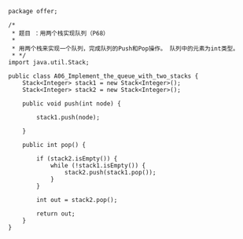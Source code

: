 	package offer;
	
	/*
	 * 题目 ：用两个栈实现队列（P68）
	 * 
	 * 用两个栈来实现一个队列，完成队列的Push和Pop操作。 队列中的元素为int类型。
	 * */
	import java.util.Stack;
	
	public class A06_Implement_the_queue_with_two_stacks {
		Stack<Integer> stack1 = new Stack<Integer>();
		Stack<Integer> stack2 = new Stack<Integer>();
	
		public void push(int node) {
	
			stack1.push(node);
	
		}
	
		public int pop() {
	
			if (stack2.isEmpty()) {
				while (!stack1.isEmpty()) {
					stack2.push(stack1.pop());
				}
			}
	
			int out = stack2.pop();
	
			return out;
		}
	}
